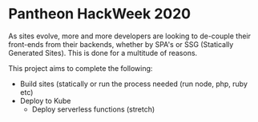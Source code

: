 # Pantheon HackWeek 2020

As sites evolve, more and more developers are looking to de-couple their front-ends from their backends, whether by SPA's or SSG (Statically Generated Sites). This is done for a multitude of reasons.

This project aims to complete the following:
- Build sites (statically or run the process needed (run node, php, ruby etc)
- Deploy to Kube
	- Deploy serverless functions (stretch)
